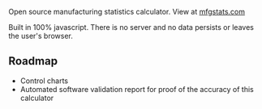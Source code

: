 Open source manufacturing statistics calculator. View at [mfgstats.com](https://mfgstats.com)

Built in 100% javascript. There is no server and no data persists or leaves the user's browser.

## Roadmap

- Control charts
- Automated software validation report for proof of the accuracy of this calculator
